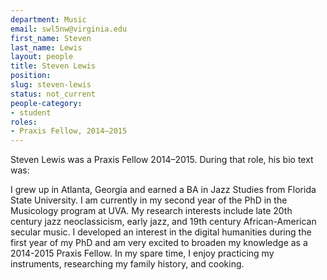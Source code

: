 ```yaml
---
department: Music
email: swl5nw@virginia.edu
first_name: Steven
last_name: Lewis
layout: people
title: Steven Lewis
position:
slug: steven-lewis
status: not_current
people-category:
- student
roles:
- Praxis Fellow, 2014–2015
---
```

Steven Lewis was a Praxis Fellow 2014–2015. During that role, his bio text was:

I grew up in Atlanta, Georgia and earned a BA in Jazz Studies from Florida State University. I am currently in my second year of the PhD in the Musicology program at UVA. My research interests include late 20th century jazz neoclassicism, early jazz, and 19th century African-American secular music. I developed an interest in the digital humanities during the first year of my PhD and am very excited to broaden my knowledge as a 2014-2015 Praxis Fellow. In my spare time, I enjoy practicing my instruments, researching my family history, and cooking.
